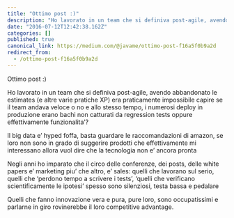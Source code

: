```yaml
---
title: "Ottimo post :)"
description: "Ho lavorato in un team che si definiva post-agile, avendo abbandonato le estimates (e altre varie pratiche XP) era praticamente impossibile…"
date: "2016-07-12T12:42:38.162Z"
categories: []
published: true
canonical_link: https://medium.com/@javame/ottimo-post-f16a5f0b9a2d
redirect_from:
  - /ottimo-post-f16a5f0b9a2d
---
```


Ottimo post :)

Ho lavorato in un team che si definiva post-agile, avendo abbandonato le estimates (e altre varie pratiche XP) era praticamente impossibile capire se il team andava veloce o no e allo stesso tempo, i numerosi deploy in produzione erano bachi non catturati da regression tests oppure effettivamente funzionalita’?

Il big data e’ hyped foffa, basta guardare le raccomandazioni di amazon, se loro non sono in grado di suggerire prodotti che effettivamente mi interessano allora vuol dire che la tecnologia non e’ ancora pronta

Negli anni ho imparato che il circo delle conferenze, dei posts, delle white papers e’ marketing piu’ che altro, e’ sales: quelli che lavorano sul serio, quelli che ‘perdono tempo a scrivere i tests’, ‘quelli che verificano scientificamente le ipotesi’ spesso sono silenziosi, testa bassa e pedalare

Quelli che fanno innovazione vera e pura, pure loro, sono occupatissimi e parlarne in giro rovinerebbe il loro competitive advantage.
